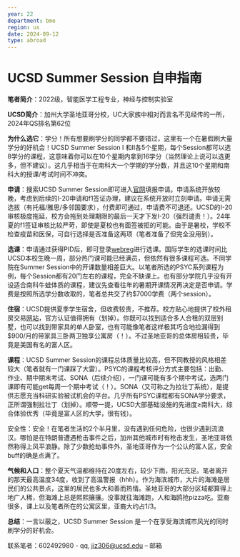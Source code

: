 ```yaml
---
year: 22
department: bme
region: us
date: 2024-09-12
type: abroad
---
```


# UCSD Summer Session 自申指南

**笔者简介**：2022级，智能医学工程专业，神经与控制实验室

**UCSD简介**：加州大学圣地亚哥分校，UC大家族中相对而言名不见经传的一所，2024年QS排名第62位

**为什么选它**：学分！所有想要刷学分的同学都不要错过，这里有一个在暑假刷大量学分的好机会！UCSD Summer Session I 和II各5个星期，每个Session都可以选8学分的课程，这意味着你可以在10个星期内拿到16学分（当然理论上说可以选更多，但不建议）。这几乎相当于在南科大一个学期的学分数，并且这10个星期和南科大的授课/考试时间不冲突。

**申请**：搜索UCSD Summer Session即可进入[官网](https://summersession.ucsd.edu/enroll/application.html)填报申请。申请系统开放较晚，考虑到后续的I-20申请和f1签证办理，建议在系统开放时立刻申请。申请无需选拔（有托福/雅思/多邻国要求），付费即可通过，申请费不可退还。UCSD的I-20审核极度拖延，校方会拖到处理期限的最后一天才下发I-20（强烈谴责！）。24年夏的f1签证审核比较严苛，即使是夏校也有面签被拒的可能。由于是暑校，学校不检查疫苗和医保，可自行选择是否准备这两项（笔者准备了但完全没用到）。

**选课**：申请通过获得PID后，即可登录[webreg](https://act.ucsd.edu/webreg2/start)进行选课。国际学生的选课时间比UCSD本校生晚一周，部分热门课可能已经满员，但依然有很多课程可选。不同学院在Summer Session中的开课数量相差巨大。以笔者所选的PSYC系列课程为例，每个Session都有20门左右的课程，完全不缺课上。也有部分学院几乎没有开设适合南科牛蛙体质的课程，建议先查看往年的暑期开课情况再决定是否申请。学费是按照所选学分数收取的，笔者总共交了约$7000学费（两个session）。

**住宿**：UCSD提供夏季学生宿舍，但收费较贵，不推荐。校方贴心地提供了校外租房交易[网站](https://offcampushousing.ucsd.edu/housing/campus-UC+San+Diego/extras-House)，官方认证值得拥有（划掉）。你既可以找到适合多人合租的双层别墅，也可以找到带家具的单人卧室，也有可能像笔者这样极其巧合地捡漏得到$900/月的带家具三卧两卫独享公寓房（！）。不过圣地亚哥的总体房租较贵，毕竟是美国有名的富人区。

**课程**：UCSD Summer Session的课程总体质量比较高，但不同教授的风格相差较大（笔者就有一门课踩了大雷）。PSYC的课程考核评分方式主要包括：出勤、作业、期中期末考试、SONA（后续介绍），一门课可能有多个期中考试，选两门课即有可能get每周一个期中考试（！）。SONA（又可称之为拉壮丁系统），是提供志愿充当科研实验被试机会的平台。几乎所有PSYC课程都有SONA学分要求，正所谓强制拉壮丁（划掉）。顺带一提，UCSD大部基础设施的先进度≥南科大，综合体验优秀（毕竟是富人区的大学，很有钱）。

安全性：安全！在笔者生活的2个半月里，没有遇到任何危险，也很少遇到流浪汉。哪怕是在特朗普遭遇枪击事件之后，加州其他城市时有枪击发生，圣地亚哥依然称得上风平浪静。除了少数抢劫事件外，圣地亚哥作为一个公认的富人区，安全buff的确是点满了。

**气候和人口**：整个夏天气温都维持在20度左右，较少下雨，阳光充足。笔者离开的那天最高温度34度，收到了高温警报（hhh）。作为海滨城市，大片的海滩是居民们的公共景点，这里的居民也多大和善而热情。圣地亚哥的大部分区域都算得上地广人稀，但海滩上总是熙熙攘攘。没事就往海滩跑，人和海鸥抢pizza吃。亚裔很多，课上以及笔者所在的公寓区里，亚裔大约占1/3。

**总结**：一言以蔽之，UCSD Summer Session 是一个在享受海滨城市风光的同时刷学分的好机会。

联系笔者：602492980 - qq, [jiz306@ucsd.edu](mailto:jiz306@ucsd.edu) – 邮箱
